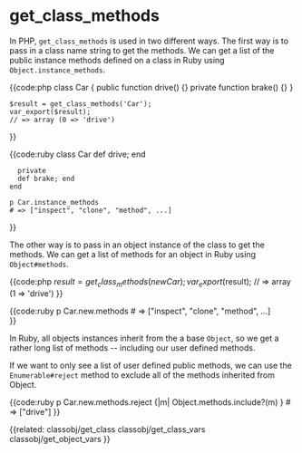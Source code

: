 # get_class_methods

In PHP, `get_class_methods` is used in two different ways. The first way is to
pass in a class name string to get the methods. We can get a list of the
public instance methods defined on a class in Ruby using
`Object.instance_methods`.

                         
{{code:php
    class Car {
        public function drive() {}
        private function brake() {}
    }

    $result = get_class_methods('Car');
    var_export($result);
    // => array (0 => 'drive')
}}


{{code:ruby
    class Car
      def drive; end
  
      private
      def brake; end
    end

    p Car.instance_methods
    # => ["inspect", "clone", "method", ...]
}}


The other way is to pass in an object instance of the class to get the
methods. We can get a list of methods for an object in Ruby using
`Object#methods`.


{{code:php
    $result = get_class_methods(new Car);
    var_export($result);
    // => array (1 => 'drive')
}}


{{code:ruby
    p Car.new.methods
    # => ["inspect", "clone", "method", ...]     
}}


In Ruby, all objects instances inherit from the a base `Object`, so we get a
rather long list of methods -- including our user defined methods.

If we want to only see a list of user defined public methods, we can use the
`Enumerable#reject` method to exclude all of the methods inherited from
Object.


{{code:ruby
    p Car.new.methods.reject {|m| Object.methods.include?(m) }
    # => ["drive"]
}}


{{related:
    classobj/get_class
    classobj/get_class_vars
    classobj/get_object_vars
}}
